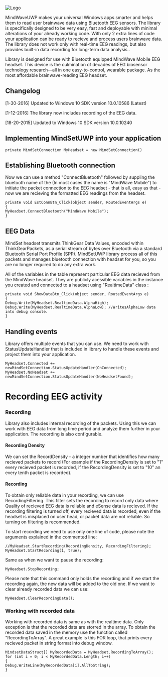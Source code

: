 
![Logo](https://cloud.githubusercontent.com/assets/441290/14204753/a2e3fb4c-f806-11e5-97a0-d78f83d5b533.jpg)

MindWaveUWP makes your universal Windows apps smarter and helps them to read user brainwave data using Bluetooth EEG sensors. The library is specifically designed to be very easy, fast and deployable with minimal alterations of your already working code. With only 2 extra lines of code your application can be ready to recieve and process users brainwave data. The library does not work only with real-time EEG readings, but also provides built-in data recording for long-term data analysis..

Library is designed for use with Bluetooth equipped MindWave Mobile EEG headset. This device is the culmination of decades of EEG biosensor technology research—all in one easy-to-control, wearable package. As the most affordable brainwave-reading EEG headset.

## Changelog

[1-30-2016] Updated to Windows 10 SDK version 10.0.10586 (Latest)

[1-12-2016] The library now includes recording of the EEG data.

[18-20-2015] Updated to Windows 10 SDK version 10.0.10240

## Implementing MindSetUWP into your application
```
private MindSetConnection MyHeadset = new MindSetConnection()
```

## Establishing Bluetooth connection
Now we can use a method "ConnectBluetooth" followed by suppling the bluetooth name of the (In most cases the name is "MindWave Mobile") to initiate the packet connection to the EEG headset - that is all, easy as that - now we are recieving the formatted EEG readings from the headset.
```
private void EstConnBtn_Click(object sender, RoutedEventArgs e)
{
MyHeadset.ConnectBluetooth("MindWave Mobile");
}
```

## EEG Data
MindSet headset transmits ThinkGear Data Values, encoded within ThinkGearPackets, as a serial stream of bytes over Bluetooth via a standard Bluetooth Serial Port Profile (SPP). MindSetUWP library process all of this packets and manages bluetooth connection with headset for you, so you are no longer required to do any extra work.

All of the variables in the table represent particular EEG data recieved from the MindWave headset. They are publicly acessible variables in the instance you created and connected to a headset using "RealtimeData" class :
```
private void ShowDataBtn_Click(object sender, RoutedEventArgs e)
{
Debug.Write(MyHeadset.RealtimeData.AlphaHigh); 
Debug.Write(MyHeadset.RealtimeData.AlphaLow); //WritesAlphaLow data into debug console.
}
```

## Handling events
Library offers multiple events that you can use. We need to work with StatusUpdateHandler that is included in library to handle these events and project them into your application.

```
MyHeadset.Connected += newMindSetConnection.StatusUpdateHandler(OnConnected);
MyHeadset.NoHeadset += newMindSetConnection.StatusUpdateHandler(NoHeadsetFound);
```

# Recording EEG activity

### Recording
Library also includes internal recording of the packets. Using this we can work with EEG data from long time period and analyze them further in your application. The recording is also configurable.

#### Recording Density
We can set the RecordDensity - a integer number that identifies how many recieved packets to record (For example if the RecordingDensity is set to "1" every recieved packet is recorded, if the RecordingDensity is set to "10" an every tenth packet is recorded).

#### Recording 
To obtain only reliable data in your recording, we can use RecordingFiltering. This filter sets the recording to record only data where Quality of recieved EEG data is reliable and eSense data is recieved. If the recording filtering is turned off, every recieved data is recorded, even if the headset is misplaced on user head, or packet data are not reliable. So turning on filtering is recommended.

To start recording we need to use only one line of code, please note the arguments explained in the commented line:
```
//MyHeadset.StartRecording(RecordingDensity, RecordingFiltering);
MyHeadset.StartRecording(1, true);
```

Same as when we want to pause the recording:
```
MyHeadset.StopRecording;
```

Please note that this command only holds the recording and if we start the recording again, the new data will be added to the old one. If we want to clear already recorded data we can use:
```
MyHeadset.ClearRecordingData();
```

### Working with recorded data
Working with recorded data is same as with the realtime data. Only exception is that the recorded data are storred in the array. To obtain the recorded data saved in the memory use the function called "RecordingToArray". A great example is this FOR loop, that prints every recieved packet in string format into debug window.
```
MindsetDataStruct[] MyRecordedData = MyHeadset.RecordingToArray();
for (int i = 0; i < MyRecordedData.Length; i++)
{
Debug.WriteLine(MyRecordedData[i].AllToString);
}
```
